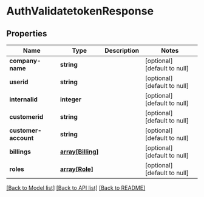 # AuthValidatetokenResponse

## Properties
Name | Type | Description | Notes
------------ | ------------- | ------------- | -------------
**company-name** | **string** |  | [optional] [default to null]
**userid** | **string** |  | [optional] [default to null]
**internalid** | **integer** |  | [optional] [default to null]
**customerid** | **string** |  | [optional] [default to null]
**customer-account** | **string** |  | [optional] [default to null]
**billings** | [**array[Billing]**](Billing.md) |  | [optional] [default to null]
**roles** | [**array[Role]**](Role.md) |  | [optional] [default to null]

[[Back to Model list]](../README.md#documentation-for-models) [[Back to API list]](../README.md#documentation-for-api-endpoints) [[Back to README]](../README.md)



